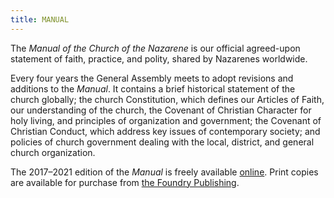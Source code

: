 ```yaml
---
title: MANUAL
---
```


The _Manual of the Church of the Nazarene_ is our official agreed-upon statement of faith, practice, and polity, shared by Nazarenes worldwide.

Every four years the General Assembly meets to adopt revisions and additions to the _Manual_. It contains a brief historical statement of the church globally; the church Constitution, which defines our Articles of Faith, our understanding of the church, the Covenant of Christian Character for holy living, and principles of organization and government; the Covenant of Christian Conduct, which address key issues of contemporary society; and policies of church government dealing with the local, district, and general church organization.

The 2017–2021 edition of the _Manual_ is freely available [online](http://2017.manual.nazarene.org/). Print copies are available for purchase from [the Foundry Publishing](https://www.thefoundrypublishing.com/manual.html).
